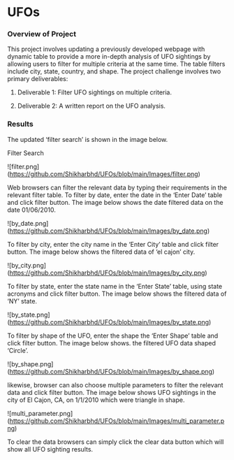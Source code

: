 # UFOs

### Overview of Project
This project involves updating a previously developed webpage with dynamic table to provide a more in-depth analysis of UFO sightings by allowing users to filter for multiple criteria at the same time. The table filters include city, state, country, and shape. The project challenge involves two primary deliverables:

1.	Deliverable 1: Filter UFO sightings on multiple criteria.

2.	Deliverable 2: A written report on the UFO analysis.

### Results
The updated ‘filter search’ is shown in the image below. 

Filter Search

![filter.png] (https://github.com/Shikharbhd/UFOs/blob/main/Images/filter.png)

Web browsers can filter the relevant data by typing their requirements in the relevant filter table. 
To filter by date, enter the date in the ‘Enter Date’ table and click filter button. The image below shows the date filtered data on the date 01/06/2010.

![by_date.png] (https://github.com/Shikharbhd/UFOs/blob/main/Images/by_date.png)

To filter by city, enter the city name in the ‘Enter City’ table and click filter button. The image below shows the filtered data of ‘el cajon’ city.

![by_city.png] (https://github.com/Shikharbhd/UFOs/blob/main/Images/by_city.png)

To filter by state, enter the state name in the ‘Enter State’ table, using state acronyms and click filter button. The image below shows the filtered data of ‘NY’ state.

![by_state.png] (https://github.com/Shikharbhd/UFOs/blob/main/Images/by_state.png)

To filter by shape of the UFO, enter the shape the ‘Enter Shape’ table and click filter button. The image below shows. the filtered UFO data shaped ‘Circle’.

![by_shape.png] (https://github.com/Shikharbhd/UFOs/blob/main/Images/by_shape.png)

likewise, browser can also choose multiple parameters to filter the relevant data and click filter button. The image below shows UFO sightings in the city of El Cajon, CA, on 1/1/2010 which were triangle in shape.

![multi_parameter.png] (https://github.com/Shikharbhd/UFOs/blob/main/Images/multi_parameter.png)

To clear the data browsers can simply click the clear data button which will show all UFO sighting results.
